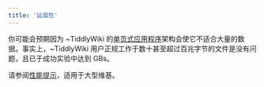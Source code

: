 ```yaml
---
title: '延展性'
---
```


你可能会预期因为 ~TiddlyWiki 的[单页式应用程序](SinglePageApplication)架构会使它不适合大量的数据。事实上，~TiddlyWiki 用户正规工作于数十甚至超过百兆字节的文件是没有问题，且已于成功实验中达到 GBs。

请参阅[性能提示](性能)，适用于大型维基。